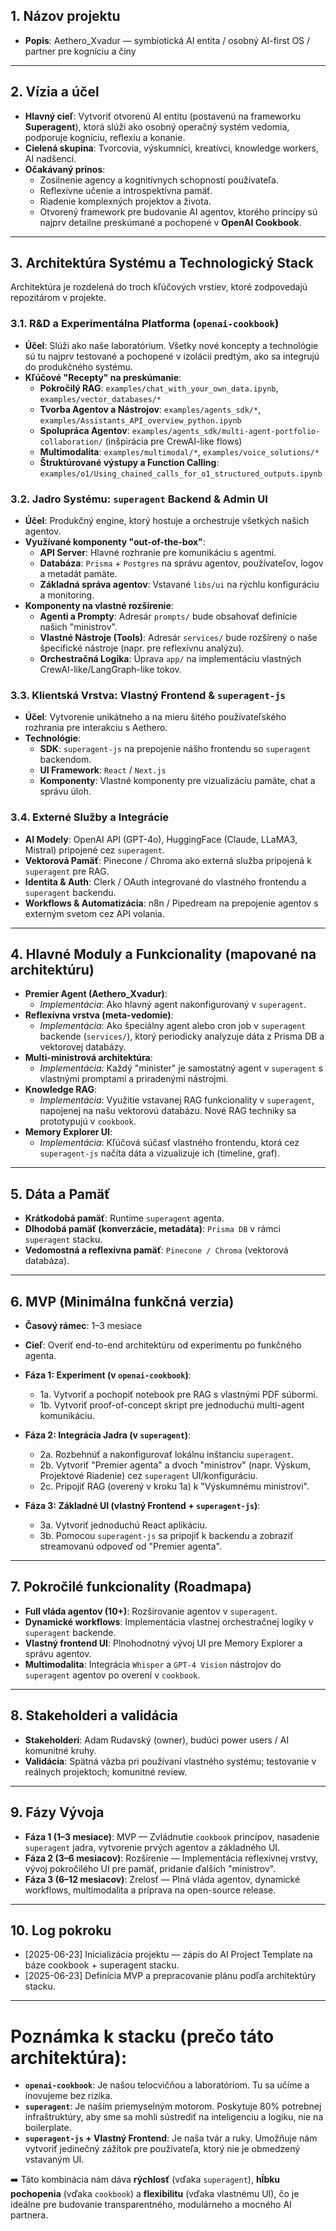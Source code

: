 ## 1. Názov projektu
- **Popis**: Aethero_Xvadur — symbiotická AI entita / osobný AI-first OS / partner pre kogníciu a činy

---

## 2. Vízia a účel
- **Hlavný cieľ**: Vytvoriť otvorenú AI entitu (postavenú na frameworku **Superagent**), ktorá slúži ako osobný operačný systém vedomia, podporuje kogníciu, reflexiu a konanie.
- **Cielená skupina**: Tvorcovia, výskumníci, kreatívci, knowledge workers, AI nadšenci.
- **Očakávaný prínos**:
  - Zosilnenie agency a kognitívnych schopností používateľa.
  - Reflexívne učenie a introspektívna pamäť.
  - Riadenie komplexných projektov a života.
  - Otvorený framework pre budovanie AI agentov, ktorého princípy sú najprv detailne preskúmané a pochopené v **OpenAI Cookbook**.

---

## 3. Architektúra Systému a Technologický Stack

Architektúra je rozdelená do troch kľúčových vrstiev, ktoré zodpovedajú repozitárom v projekte.

### 3.1. R&D a Experimentálna Platforma (`openai-cookbook`)
- **Účel**: Slúži ako naše laboratórium. Všetky nové koncepty a technológie sú tu najprv testované a pochopené v izolácii predtým, ako sa integrujú do produkčného systému.
- **Kľúčové "Recepty" na preskúmanie**:
  - **Pokročilý RAG**: `examples/chat_with_your_own_data.ipynb`, `examples/vector_databases/*`
  - **Tvorba Agentov a Nástrojov**: `examples/agents_sdk/*`, `examples/Assistants_API_overview_python.ipynb`
  - **Spolupráca Agentov**: `examples/agents_sdk/multi-agent-portfolio-collaboration/` (inšpirácia pre CrewAI-like flows)
  - **Multimodalita**: `examples/multimodal/*`, `examples/voice_solutions/*`
  - **Štruktúrované výstupy a Function Calling**: `examples/o1/Using_chained_calls_for_o1_structured_outputs.ipynb`

### 3.2. Jadro Systému: `superagent` Backend & Admin UI
- **Účel**: Produkčný engine, ktorý hostuje a orchestruje všetkých našich agentov.
- **Využívané komponenty "out-of-the-box"**:
  - **API Server**: Hlavné rozhranie pre komunikáciu s agentmi.
  - **Databáza**: `Prisma` + `Postgres` na správu agentov, používateľov, logov a metadát pamäte.
  - **Základná správa agentov**: Vstavané `libs/ui` na rýchlu konfiguráciu a monitoring.
- **Komponenty na vlastné rozšírenie**:
  - **Agenti a Prompty**: Adresár `prompts/` bude obsahovať definície našich "ministrov".
  - **Vlastné Nástroje (Tools)**: Adresár `services/` bude rozšírený o naše špecifické nástroje (napr. pre reflexívnu analýzu).
  - **Orchestračná Logika**: Úprava `app/` na implementáciu vlastných CrewAI-like/LangGraph-like tokov.

### 3.3. Klientská Vrstva: Vlastný Frontend & `superagent-js`
- **Účel**: Vytvorenie unikátneho a na mieru šitého používateľského rozhrania pre interakciu s Aethero.
- **Technológie**:
  - **SDK**: `superagent-js` na prepojenie nášho frontendu so `superagent` backendom.
  - **UI Framework**: `React` / `Next.js`
  - **Komponenty**: Vlastné komponenty pre vizualizáciu pamäte, chat a správu úloh.

### 3.4. Externé Služby a Integrácie
- **AI Modely**: OpenAI API (GPT-4o), HuggingFace (Claude, LLaMA3, Mistral) pripojené cez `superagent`.
- **Vektorová Pamäť**: Pinecone / Chroma ako externá služba pripojená k `superagent` pre RAG.
- **Identita & Auth**: Clerk / OAuth integrované do vlastného frontendu a `superagent` backendu.
- **Workflows & Automatizácia**: n8n / Pipedream na prepojenie agentov s externým svetom cez API volania.

---

## 4. Hlavné Moduly a Funkcionality (mapované na architektúru)
- **Premier Agent (Aethero_Xvadur)**:
  - *Implementácia*: Ako hlavný agent nakonfigurovaný v `superagent`.
- **Reflexívna vrstva (meta-vedomie)**:
  - *Implementácia*: Ako špeciálny agent alebo cron job v `superagent` backende (`services/`), ktorý periodicky analyzuje dáta z Prisma DB a vektorovej databázy.
- **Multi-ministrová architektúra**:
  - *Implementácia*: Každý "minister" je samostatný agent v `superagent` s vlastnými promptami a priradenými nástrojmi.
- **Knowledge RAG**:
  - *Implementácia*: Využitie vstavanej RAG funkcionality v `superagent`, napojenej na našu vektorovú databázu. Nové RAG techniky sa prototypujú v `cookbook`.
- **Memory Explorer UI**:
  - *Implementácia*: Kľúčová súčasť vlastného frontendu, ktorá cez `superagent-js` načíta dáta a vizualizuje ich (timeline, graf).

---

## 5. Dáta a Pamäť
- **Krátkodobá pamäť**: Runtime `superagent` agenta.
- **Dlhodobá pamäť (konverzácie, metadáta)**: `Prisma DB` v rámci `superagent` stacku.
- **Vedomostná a reflexívna pamäť**: `Pinecone / Chroma` (vektorová databáza).

---

## 6. MVP (Minimálna funkčná verzia)
- **Časový rámec**: 1–3 mesiace
- **Cieľ**: Overiť end-to-end architektúru od experimentu po funkčného agenta.

- **Fáza 1: Experiment (v `openai-cookbook`)**:
  - 1a. Vytvoriť a pochopiť notebook pre RAG s vlastnými PDF súbormi.
  - 1b. Vytvoriť proof-of-concept skript pre jednoduchú multi-agent komunikáciu.

- **Fáza 2: Integrácia Jadra (v `superagent`)**:
  - 2a. Rozbehnúť a nakonfigurovať lokálnu inštanciu `superagent`.
  - 2b. Vytvoriť "Premier agenta" a dvoch "ministrov" (napr. Výskum, Projektové Riadenie) cez `superagent` UI/konfiguráciu.
  - 2c. Pripojiť RAG (overený v kroku 1a) k "Výskumnému ministrovi".

- **Fáza 3: Základné UI (vlastný Frontend + `superagent-js`)**:
  - 3a. Vytvoriť jednoduchú React aplikáciu.
  - 3b. Pomocou `superagent-js` sa pripojiť k backendu a zobraziť streamovanú odpoveď od "Premier agenta".

---

## 7. Pokročilé funkcionality (Roadmapa)
- **Full vláda agentov (10+)**: Rozširovanie agentov v `superagent`.
- **Dynamické workflows**: Implementácia vlastnej orchestračnej logiky v `superagent` backende.
- **Vlastný frontend UI**: Plnohodnotný vývoj UI pre Memory Explorer a správu agentov.
- **Multimodalita**: Integrácia `Whisper` a `GPT-4 Vision` nástrojov do `superagent` agentov po overení v `cookbook`.

---

## 8. Stakeholderi a validácia
- **Stakeholderi**: Adam Rudavský (owner), budúci power users / AI komunitné kruhy.
- **Validácia**: Spätná väzba pri používaní vlastného systému; testovanie v reálnych projektoch; komunitné review.

---

## 9. Fázy Vývoja
- **Fáza 1 (1–3 mesiace)**: MVP — Zvládnutie `cookbook` princípov, nasadenie `superagent` jadra, vytvorenie prvých agentov a základného UI.
- **Fáza 2 (3–6 mesiacov)**: Rozšírenie — Implementácia reflexívnej vrstvy, vývoj pokročilého UI pre pamäť, pridanie ďalších "ministrov".
- **Fáza 3 (6–12 mesiacov)**: Zrelosť — Plná vláda agentov, dynamické workflows, multimodalita a príprava na open-source release.

---

## 10. Log pokroku
- [2025-06-23] Inicializácia projektu — zápis do AI Project Template na báze cookbook + superagent stacku.
- [2025-06-23] Definícia MVP a prepracovanie plánu podľa architektúry stacku.

---

# Poznámka k stacku (prečo táto architektúra):
- **`openai-cookbook`**: Je našou telocvičňou a laboratóriom. Tu sa učíme a inovujeme bez rizika.
- **`superagent`**: Je naším priemyselným motorom. Poskytuje 80% potrebnej infraštruktúry, aby sme sa mohli sústrediť na inteligenciu a logiku, nie na boilerplate.
- **`superagent-js` + Vlastný Frontend**: Je naša tvár a ruky. Umožňuje nám vytvoriť jedinečný zážitok pre používateľa, ktorý nie je obmedzený vstavaným UI.

➡️ Táto kombinácia nám dáva **rýchlosť** (vďaka `superagent`), **hĺbku pochopenia** (vďaka `cookbook`) a **flexibilitu** (vďaka vlastnému UI), čo je ideálne pre budovanie transparentného, modulárneho a mocného AI partnera.

